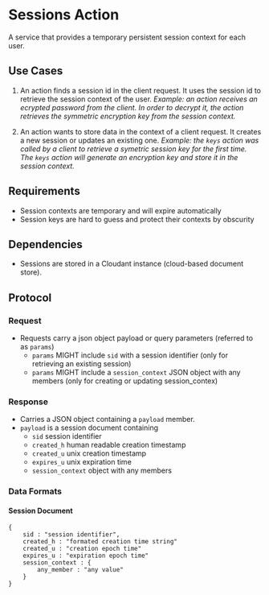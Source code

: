 # Sessions Action

A service that provides a temporary persistent session context for each user.

## Use Cases

1. An action finds a session id in the client request. It uses the session id to retrieve the session context of the user. *Example: an action receives an ecrypted password from the client. In order to decrypt it, the action retrieves the symmetric encryption key from the session context.*

2. An action wants to store data in the context of a client request. It creates a new session or updates an existing one. *Example: the `keys` action was called by a client to retrieve a symetric session key for the first time. The `keys` action will generate an encryption key and store it in the session context.*

## Requirements

- Session contexts are temporary and will expire automatically
- Session keys are hard to guess and protect their contexts by obscurity

## Dependencies

- Sessions are stored in a Cloudant instance (cloud-based document store).
  
## Protocol

### Request

- Requests carry a json object payload or query parameters (referred to as `params`)
  - `params` MIGHT include `sid` with a session identifier (only for retrieving an existing session)
  - `params` MIGHT include a `session_context` JSON object with any members (only for creating or updating session_contex)

### Response

- Carries a JSON object containing a `payload` member.
- `payload` is a session document containing
  - `sid` session identifier
  - `created_h` human readable creation timestamp
  - `created_u` unix creation timestamp
  - `expires_u` unix expiration time
  - `session_context` object with any members

### Data Formats

#### Session Document

```
{
    sid : "session identifier",
    created_h : "formated creation time string"
    created_u : "creation epoch time"
    expires_u : "expiration epoch time"
    session_context : {
        any_member : "any value"
    }
}
```
